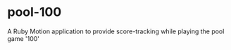 pool-100
========

A Ruby Motion application to provide score-tracking while playing the pool game '100'